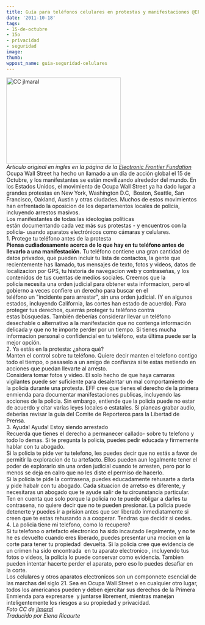 ```yaml
---
title: Guía para teléfonos celulares en protestas y manifestaciones @EFF
date: '2011-10-18'
tags:
- 15-de-octubre
- 15o
- privacidad
- seguridad
image: 
thumb: 
wppost_name: guia-seguridad-celulares
---
```


<div id="magicdomid47"><a href="http://partidopirata.com.ar/wp-content/uploads/2011/10/6251036597_b46fd24d3b_z.jpg"><img class="alignnone size-medium wp-image-2065" style="border-style: initial; border-color: initial;" title="Manifestacion 15O (Mieres-Asturias)" src="http://partidopirata.com.ar/wp-content/uploads/2011/10/6251036597_b46fd24d3b_z-300x225.jpg" alt="CC  jlmaral" width="300" height="225" /></a></div>
<div></div>
<div><em>Articulo original en ingles en la página de la <a href="https://www.eff.org/deeplinks/2011/10/cell-phone-guide-occupy-wall-street-protesters-and-everyone-else" target="_blank">Electronic Frontier Fundation</a></em></div>
<div>
<div id="magicdomid4">Ocupa Wall Street ha hecho un llamado a un día de acción global el 15 de Octubre, y los manifestantes se están movilizando alrededor del mundo. En los Estados Unidos, el movimiento de Ocupa Wall Street ya ha dado lugar a grandes protestas en New York, Washington D.C,  Boston, Seattle, San Francisco, Oakland, Austin y otras ciudades. Muchos de estos movimientos han enfrentado la oposicion de los departamentos locales de policía, incluyendo arrestos masivos.</div>
<div id="magicdomid6">Los manifestantes de todas las ideologías políticas están documentando cada vez más sus protestas - y encuentros con la policía- usando aparatos electrónicos como cámaras y celulares.</div>
<div>1. Protege tu teléfono antes de la protesta</div>
<div><strong>Piensa cudiadosamente acerca de </strong><strong>lo </strong><strong>que hay en tu tel</strong><strong>é</strong><strong>fono antes de llevarlo a una manifestación.</strong> Tu teléfono contiene una gran cantidad de datos privados, que pueden incluir tu lista de contactos, la gente que recientemente has llamado, tus mensajes de texto, fotos y videos, datos de localizacion por GPS, tu historia de navegacion web y contraseñas, y los contenidos de tus cuentas de medios sociales. Creemos que la policía necesita una orden judicial para obtener esta informacion, pero el gobierno a veces confiere un derecho para buscar en el teléfono un "incidente para arrestar", sin una orden judicial. (Y en algunos estados, incluyendo California, las cortes han estado de acuerdo). Para proteger tus derechos, querrás proteger tu teléfono contra estas búsquedas. También deberías considerar llevar un teléfono desechable o alternativo a la manifestación que no contenga información delicada y que no te importe perder por un tiempo. Si tienes mucha informacion personal o confidencial en tu teléfono, esta última puede ser la mejor opción.</div>
<div>2. Ya estás en la protesta: ¿ahora qué?</div>
<div>Manten el control sobre tu teléfono. Quiere decir manten el telefono contigo todo el tiempo, o pasaselo a un amigo de confianza si te estas metiendo en acciones que puedan llevarte al arresto.</div>
<div id="magicdomid15">Considera tomar fotos y video. El solo hecho de que haya camaras vigilantes puede ser suficiente para desalentar un mal comportamiento de la policia durante una protesta. EFF cree que tienes el derecho de la primera enmienda para documentar manifestaciones publicas, incluyendo las acciones de la policia. Sin embargo, entiende que la policia puede no estar de acuerdo y citar varias leyes locales o estatales. Si planeas grabar audio, deberias revisar la guia del Comite de Reporteros para la Libertad de Prensa.</div>
<div>3. Ayuda! Ayuda! Estoy siendo arrestado</div>
<div>Recuerda que tienes el derecho a permanecer callado- sobre tu telefono y todo lo demas. Si te pregunta la policia, puedes pedir educada y firmemente hablar con tu abogado.</div>
<div id="magicdomid46">Si la policia te pide ver tu telefono, les puedes decir que no estás a favor de permitir la exploracion de tu artefacto. Ellos pueden aun legalmente tener el poder de explorarlo sin una orden judicial cuando te arresten, pero por lo menos se deja en calro que no les diste el permiso de hacerlo.</div>
<div id="magicdomid23">Si la policia te pide la contrasena, puedes educadamente rehusarte a darla y pide habalr con tu abogado. Cada situacion de arretso es diferente, y necesitaras un abogado que te ayude salir de tu circunstancia particular. Ten en cuenta que solo porque la policia no te puede obligar a darles tu contrasena, no quiere decir que no te pueden presionar. La policia puede detenerte y puedes ir a prision antes que ser liberado inmediatamente si creen que te estas rehusando a a cooperar. Tendras que decidir si cedes.</div>
<div id="magicdomid25">4. La policia tiene mi telefono, como lo recupero?</div>
<div id="magicdomid27">Si tu telefono o artefacto electronico ha sido incautado ilegalmente, y no te he es devuelto cuando eres liberado, puedes presentar una mocion en la corte para tener tu propiedad  devuelta. Si la policia cree que evidencia de un crimen ha sido encontrada  en tu aparato electronico , incluyendo tus fotos o videos, la policia lo puede conservar como evidencia. Tambien pueden intentar hacerte perder el aparato, pero eso lo puedes desafiar en la corte.</div>
<div id="magicdomid29">Los celulares y otros aparatos electronicos son un componnete esencial de las marchas del siglo 21. Sea en Ocupa Wall Street o en cualquier otro lugar, todos los americanos pueden y deben ejercitar sus derechos de la Primera Enmienda para expresarse  y juntarse librement, mientras manejan inteligentemente los riesgos a su propiedad y privacidad.</div>
<div><em>Foto CC de <a href="http://www.flickr.com/photos/jlmaral/6251036597/in/photostream/" target="_blank">jlmaral</a></em></div>
<div><em>Traducido por Elena Ricaurte</em></div>
</div>

